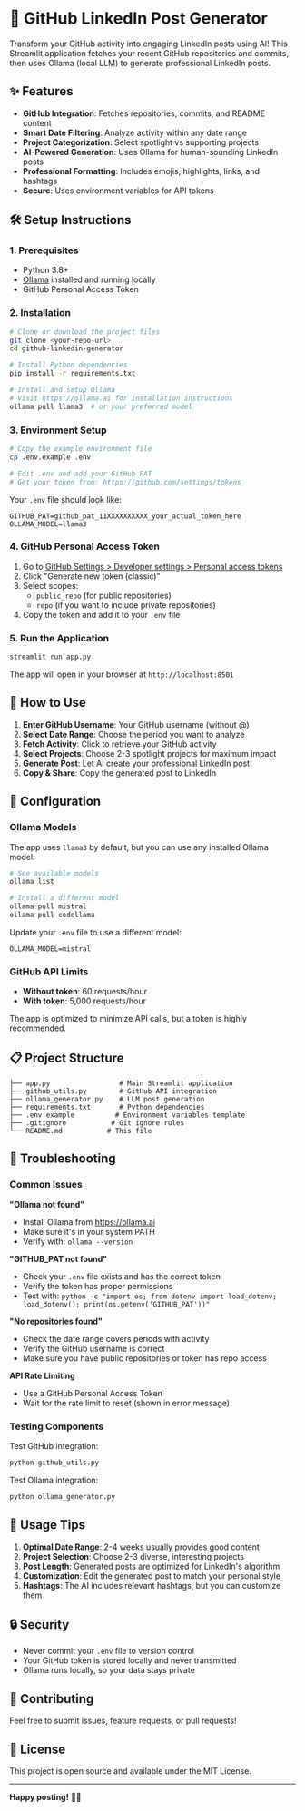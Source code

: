 # 🚀 GitHub LinkedIn Post Generator

Transform your GitHub activity into engaging LinkedIn posts using AI! This Streamlit application fetches your recent GitHub repositories and commits, then uses Ollama (local LLM) to generate professional LinkedIn posts.

## ✨ Features

- **GitHub Integration**: Fetches repositories, commits, and README content
- **Smart Date Filtering**: Analyze activity within any date range
- **Project Categorization**: Select spotlight vs supporting projects
- **AI-Powered Generation**: Uses Ollama for human-sounding LinkedIn posts
- **Professional Formatting**: Includes emojis, highlights, links, and hashtags
- **Secure**: Uses environment variables for API tokens

## 🛠️ Setup Instructions

### 1. Prerequisites

- Python 3.8+
- [Ollama](https://ollama.ai) installed and running locally
- GitHub Personal Access Token

### 2. Installation

```bash
# Clone or download the project files
git clone <your-repo-url>
cd github-linkedin-generator

# Install Python dependencies
pip install -r requirements.txt

# Install and setup Ollama
# Visit https://ollama.ai for installation instructions
ollama pull llama3  # or your preferred model
```

### 3. Environment Setup

```bash
# Copy the example environment file
cp .env.example .env

# Edit .env and add your GitHub PAT
# Get your token from: https://github.com/settings/tokens
```

Your `.env` file should look like:
```
GITHUB_PAT=github_pat_11XXXXXXXXXX_your_actual_token_here
OLLAMA_MODEL=llama3
```

### 4. GitHub Personal Access Token

1. Go to [GitHub Settings > Developer settings > Personal access tokens](https://github.com/settings/tokens)
2. Click "Generate new token (classic)"
3. Select scopes:
   - `public_repo` (for public repositories)
   - `repo` (if you want to include private repositories)
4. Copy the token and add it to your `.env` file

### 5. Run the Application

```bash
streamlit run app.py
```

The app will open in your browser at `http://localhost:8501`

## 📖 How to Use

1. **Enter GitHub Username**: Your GitHub username (without @)
2. **Select Date Range**: Choose the period you want to analyze
3. **Fetch Activity**: Click to retrieve your GitHub activity
4. **Select Projects**: Choose 2-3 spotlight projects for maximum impact
5. **Generate Post**: Let AI create your professional LinkedIn post
6. **Copy & Share**: Copy the generated post to LinkedIn

## 🔧 Configuration

### Ollama Models

The app uses `llama3` by default, but you can use any installed Ollama model:

```bash
# See available models
ollama list

# Install a different model
ollama pull mistral
ollama pull codellama
```

Update your `.env` file to use a different model:
```
OLLAMA_MODEL=mistral
```

### GitHub API Limits

- **Without token**: 60 requests/hour
- **With token**: 5,000 requests/hour

The app is optimized to minimize API calls, but a token is highly recommended.

## 📋 Project Structure

```
├── app.py                 # Main Streamlit application
├── github_utils.py        # GitHub API integration
├── ollama_generator.py    # LLM post generation
├── requirements.txt       # Python dependencies
├── .env.example          # Environment variables template
├── .gitignore           # Git ignore rules
└── README.md           # This file
```

## 🐛 Troubleshooting

### Common Issues

**"Ollama not found"**
- Install Ollama from https://ollama.ai
- Make sure it's in your system PATH
- Verify with: `ollama --version`

**"GITHUB_PAT not found"**
- Check your `.env` file exists and has the correct token
- Verify the token has proper permissions
- Test with: `python -c "import os; from dotenv import load_dotenv; load_dotenv(); print(os.getenv('GITHUB_PAT'))"`

**"No repositories found"**
- Check the date range covers periods with activity
- Verify the GitHub username is correct
- Make sure you have public repositories or token has repo access

**API Rate Limiting**
- Use a GitHub Personal Access Token
- Wait for the rate limit to reset (shown in error message)

### Testing Components

Test GitHub integration:
```bash
python github_utils.py
```

Test Ollama integration:
```bash
python ollama_generator.py
```

## 🎯 Usage Tips

1. **Optimal Date Range**: 2-4 weeks usually provides good content
2. **Project Selection**: Choose 2-3 diverse, interesting projects
3. **Post Length**: Generated posts are optimized for LinkedIn's algorithm
4. **Customization**: Edit the generated post to match your personal style
5. **Hashtags**: The AI includes relevant hashtags, but you can customize them

## 🔒 Security

- Never commit your `.env` file to version control
- Your GitHub token is stored locally and never transmitted
- Ollama runs locally, so your data stays private

## 🤝 Contributing

Feel free to submit issues, feature requests, or pull requests!

## 📄 License

This project is open source and available under the MIT License.

---

**Happy posting!** 🚀✨